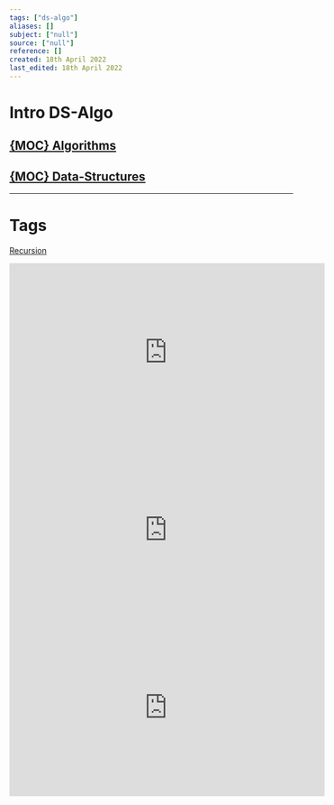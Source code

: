 ```yaml
---
tags: ["ds-algo"]
aliases: []
subject: ["null"]
source: ["null"]
reference: []
created: 18th April 2022
last_edited: 18th April 2022
---
```


# Intro DS-Algo
## [{MOC} Algorithms](software-entwicklung/ds-algo/{MOC}%20Algorithms.md)

## [{MOC} Data-Structures](software-entwicklung/ds-algo/{MOC}%20Data-Structures.md)

---
# Tags
[Recursion](software-entwicklung/ds-algo/Recursion.md)

<iframe width="560" height="315" src="https://www.youtube.com/embed/oz9cEqFynHU" title="YouTube video player" frameborder="0" allow="accelerometer; autoplay; clipboard-write; encrypted-media; gyroscope; picture-in-picture" allowfullscreen></iframe>

<iframe width="560" height="315" src="https://www.youtube.com/embed/8hly31xKli0" title="YouTube video player" frameborder="0" allow="accelerometer; autoplay; clipboard-write; encrypted-media; gyroscope; picture-in-picture" allowfullscreen></iframe>

<iframe width="560" height="315" src="https://www.youtube.com/embed/oBt53YbR9Kk" title="YouTube video player" frameborder="0" allow="accelerometer; autoplay; clipboard-write; encrypted-media; gyroscope; picture-in-picture" allowfullscreen></iframe>